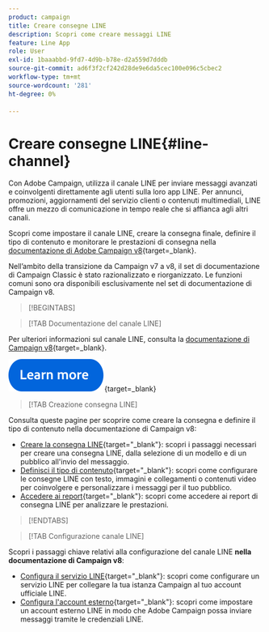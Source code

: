```yaml
---
product: campaign
title: Creare consegne LINE
description: Scopri come creare messaggi LINE
feature: Line App
role: User
exl-id: 1baaabbd-9fd7-4d9b-b78e-d2a559d7dddb
source-git-commit: ad6f3f2cf242d28de9e6da5cec100e096c5cbec2
workflow-type: tm+mt
source-wordcount: '281'
ht-degree: 0%

---
```


# Creare consegne LINE{#line-channel}

Con Adobe Campaign, utilizza il canale LINE per inviare messaggi avanzati e coinvolgenti direttamente agli utenti sulla loro app LINE. Per annunci, promozioni, aggiornamenti del servizio clienti o contenuti multimediali, LINE offre un mezzo di comunicazione in tempo reale che si affianca agli altri canali.

Scopri come impostare il canale LINE, creare la consegna finale, definire il tipo di contenuto e monitorare le prestazioni di consegna nella [documentazione di Adobe Campaign v8](https://experienceleague.adobe.com/en/docs/campaign/campaign-v8/send/line.md){target=_blank}.

Nell’ambito della transizione da Campaign v7 a v8, il set di documentazione di Campaign Classic è stato razionalizzato e riorganizzato. Le funzioni comuni sono ora disponibili esclusivamente nel set di documentazione di Campaign v8.

>[!BEGINTABS]

>[!TAB Documentazione del canale LINE]

Per ulteriori informazioni sul canale LINE, consulta la [documentazione di Campaign v8](https://experienceleague.adobe.com/en/docs/campaign/campaign-v8/send/line.html){target=_blank}.


[![immagine](../../assets/do-not-localize/learn-more-button.svg)](https://experienceleague.adobe.com/en/docs/campaign/campaign-v8/send/emails/email){target=_blank}


>[!TAB Creazione consegna LINE]

Consulta queste pagine per scoprire come creare la consegna e definire il tipo di contenuto nella documentazione di Campaign v8:

* [Creare la consegna LINE](https://experienceleague.adobe.com/en/docs/campaign/campaign-v8/send/line.md#creating-the-delivery){target="_blank"}: scopri i passaggi necessari per creare una consegna LINE, dalla selezione di un modello e di un pubblico all&#39;invio del messaggio.
* [Definisci il tipo di contenuto](https://experienceleague.adobe.com/en/docs/campaign/campaign-v8/send/line.md#defining-the-content){target="_blank"}: scopri come configurare le consegne LINE con testo, immagini e collegamenti o contenuti video per coinvolgere e personalizzare i messaggi per il tuo pubblico.
* [Accedere ai report](https://experienceleague.adobe.com/en/docs/campaign/campaign-v8/send/line.md#accessing-reports){target="_blank"}: scopri come accedere ai report di consegna LINE per analizzare le prestazioni.


>[!ENDTABS]



>[!TAB Configurazione canale LINE]

Scopri i passaggi chiave relativi alla configurazione del canale LINE **nella documentazione di Campaign v8**:

* [Configura il servizio LINE](https://experienceleague.adobe.com/en/docs/campaign/campaign-v8/send/line.md#configure-line-service){target="_blank"}: scopri come configurare un servizio LINE per collegare la tua istanza Campaign al tuo account ufficiale LINE.
* [Configura l&#39;account esterno](https://experienceleague.adobe.com/en/docs/campaign/campaign-v8/send/line.md#configure-line-external){target="_blank"}: scopri come impostare un account esterno LINE in modo che Adobe Campaign possa inviare messaggi tramite le credenziali LINE.

